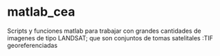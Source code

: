 matlab_cea
==========

Scripts y funciones matlab para trabajar con grandes cantidades de imagenes de tipo LANDSAT; que son conjuntos de tomas satelitales :TIF georeferenciadas
